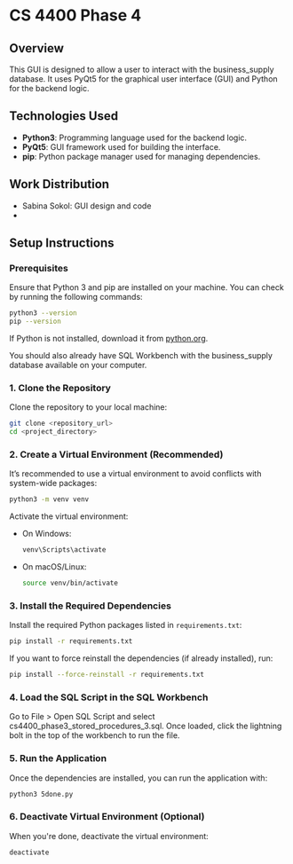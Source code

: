 
# CS 4400 Phase 4

## Overview

This GUI is designed to allow a user to interact with the business_supply database. It uses PyQt5 for the graphical user interface (GUI) and Python for the backend logic.

## Technologies Used

- **Python3**: Programming language used for the backend logic.
- **PyQt5**: GUI framework used for building the interface.
- **pip**: Python package manager used for managing dependencies.

## Work Distribution

- Sabina Sokol: GUI design and code
- 

## Setup Instructions

### Prerequisites

Ensure that Python 3 and pip are installed on your machine. You can check by running the following commands:

```bash
python3 --version
pip --version
```

If Python is not installed, download it from [python.org](https://www.python.org/downloads/).

You should also already have SQL Workbench with the business_supply database available on your computer.

### 1. Clone the Repository

Clone the repository to your local machine:

```bash
git clone <repository_url>
cd <project_directory>
```

### 2. Create a Virtual Environment (Recommended)

It’s recommended to use a virtual environment to avoid conflicts with system-wide packages:

```bash
python3 -m venv venv
```

Activate the virtual environment:

- On Windows:
  ```bash
  venv\Scripts\activate
  ```
- On macOS/Linux:
  ```bash
  source venv/bin/activate
  ```

### 3. Install the Required Dependencies

Install the required Python packages listed in `requirements.txt`:

```bash
pip install -r requirements.txt
```

If you want to force reinstall the dependencies (if already installed), run:

```bash
pip install --force-reinstall -r requirements.txt
```
### 4. Load the SQL Script in the SQL Workbench

Go to File > Open SQL Script and select cs4400_phase3_stored_procedures_3.sql. Once loaded, click the lightning bolt in the top of the workbench to run the file.

### 5. Run the Application

Once the dependencies are installed, you can run the application with:

```bash
python3 5done.py
```

### 6. Deactivate Virtual Environment (Optional)

When you're done, deactivate the virtual environment:

```bash
deactivate
```
